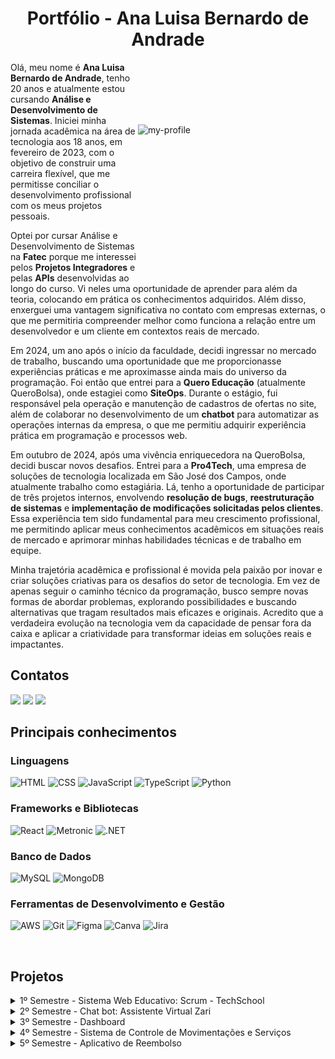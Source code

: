 <h1 align="center">Portfólio - Ana Luisa Bernardo de Andrade</h1>

<img align="right" src="https://github.com/user-attachments/assets/fdd254f9-5648-4936-8f5d-6077a683097d" alt="my-profile" width="300" height="250" style="margin-top: 100px;"/>

Olá, meu nome é **Ana Luisa Bernardo de Andrade**, tenho 20 anos e atualmente estou cursando **Análise e Desenvolvimento de Sistemas**. Iniciei minha jornada acadêmica na área de tecnologia aos 18 anos, em fevereiro de 2023, com o objetivo de construir uma carreira flexível, que me permitisse conciliar o desenvolvimento profissional com os meus projetos pessoais.

Optei por cursar Análise e Desenvolvimento de Sistemas na **Fatec** porque me interessei pelos **Projetos Integradores** e pelas **APIs** desenvolvidas ao longo do curso. Vi neles uma oportunidade de aprender para além da teoria, colocando em prática os conhecimentos adquiridos. Além disso, enxerguei uma vantagem significativa no contato com empresas externas, o que me permitiria compreender melhor como funciona a relação entre um desenvolvedor e um cliente em contextos reais de mercado.

Em 2024, um ano após o início da faculdade, decidi ingressar no mercado de trabalho, buscando uma oportunidade que me proporcionasse experiências práticas e me aproximasse ainda mais do universo da programação. Foi então que entrei para a **Quero Educação** (atualmente QueroBolsa), onde estagiei como **SiteOps**. Durante o estágio, fui responsável pela operação e manutenção de cadastros de ofertas no site, além de colaborar no desenvolvimento de um **chatbot** para automatizar as operações internas da empresa, o que me permitiu adquirir experiência prática em programação e processos web.

Em outubro de 2024, após uma vivência enriquecedora na QueroBolsa, decidi buscar novos desafios. Entrei para a **Pro4Tech**, uma empresa de soluções de tecnologia localizada em São José dos Campos, onde atualmente trabalho como estagiária. Lá, tenho a oportunidade de participar de três projetos internos, envolvendo **resolução de bugs**, **reestruturação de sistemas** e **implementação de modificações solicitadas pelos clientes**. Essa experiência tem sido fundamental para meu crescimento profissional, me permitindo aplicar meus conhecimentos acadêmicos em situações reais de mercado e aprimorar minhas habilidades técnicas e de trabalho em equipe.

Minha trajetória acadêmica e profissional é movida pela paixão por inovar e criar soluções criativas para os desafios do setor de tecnologia. Em vez de apenas seguir o caminho técnico da programação, busco sempre novas formas de abordar problemas, explorando possibilidades e buscando alternativas que tragam resultados mais eficazes e originais. Acredito que a verdadeira evolução na tecnologia vem da capacidade de pensar fora da caixa e aplicar a criatividade para transformar ideias em soluções reais e impactantes.




## Contatos
<div>
    <a href="mailto:analuisaandrade@gmail.com"><img src="https://img.shields.io/badge/Gmail-D14836?style=for-the-badge&logo=gmail&logoColor=white" target="_blank"></a>
    <a href="https://br.linkedin.com/in/ana-luisa-andrade-4a695526b" target="_blank"><img src="https://img.shields.io/badge/-LinkedIn-%230077B5?style=for-the-badge&logo=linkedin&logoColor=white" target="_blank"></a> 
  <a href = "https://github.com/LuisaAndrade28" target="_blank"><img src="https://img.shields.io/badge/github-%23121011.svg?style=for-the-badge&logo=github&logoColor=white" target="_blank"></a>
</div>

## Principais conhecimentos

### **Linguagens**

![HTML](https://img.shields.io/badge/HTML5-E34F26?style=for-the-badge&logo=html5&logoColor=white)
![CSS](https://img.shields.io/badge/CSS3-1572B6?style=for-the-badge&logo=css3&logoColor=white)
![JavaScript](https://img.shields.io/badge/JavaScript-323330?style=for-the-badge&logo=javascript&logoColor=F7DF1E)
![TypeScript](https://img.shields.io/badge/TypeScript-007ACC?style=for-the-badge&logo=typescript&logoColor=white)
![Python](https://img.shields.io/badge/Python-FFD43B?style=for-the-badge&logo=python&logoColor=blue)

### **Frameworks e Bibliotecas**

![React](https://img.shields.io/badge/React-20232A?style=for-the-badge&logo=react&logoColor=61DAFB)
![Metronic](https://img.shields.io/badge/Metronic-00A9E0?style=for-the-badge&logo=metronic&logoColor=white)
![.NET](https://img.shields.io/badge/.NET-512BD4?style=for-the-badge&logo=.net&logoColor=white)

### **Banco de Dados**

![MySQL](https://img.shields.io/badge/MySQL-005C84?style=for-the-badge&logo=mysql&logoColor=white)
![MongoDB](https://img.shields.io/badge/MongoDB-47A248?style=for-the-badge&logo=mongodb&logoColor=white)

### **Ferramentas de Desenvolvimento e Gestão**

![AWS](https://img.shields.io/badge/AWS-232F3E?style=for-the-badge&logo=amazon-aws&logoColor=white)
![Git](https://img.shields.io/badge/Git-F05032?style=for-the-badge&logo=git&logoColor=white)
![Figma](https://img.shields.io/badge/Figma-F24E1E?style=for-the-badge&logo=figma&logoColor=white)
![Canva](https://img.shields.io/badge/Canva-%2300C4CC.svg?&style=for-the-badge&logo=Canva&logoColor=white)
![Jira](https://img.shields.io/badge/Jira-0052CC?style=for-the-badge&logo=jira&logoColor=white)

<br />





## Projetos


<details>
<summary>1º Semestre - Sistema Web Educativo: Scrum - TechSchool</summary>
</br>

### **Desafio do Projeto**

**Data:** *Fevereiro/2023 - Junho/2023*  
**Professor Responsável:** *Antônio Egydio São Tiago Graça* (FATEC São José dos Campos - SP)

[Para visualizar o projeto, clique aqui.](https://github.com/juliagonzalezmoreira/Projeto-de-API-1-Semestre/tree/main)

Durante o 1º semestre do curso, o projeto teve como objetivo o desenvolvimento de uma plataforma web educativa, projetada para ensinar os conceitos fundamentais da metodologia ágil Scrum. Proposto pelo professor Antônio Egydio, que atuou como cliente final, o desafio visava atender empresas interessadas em adotar o Scrum, oferecendo uma plataforma para ensinar desde os iniciantes até reforçar o conhecimento de profissionais mais experientes.

### **Problema**
A empresa de Egydio São Tiago Graça tem enfrentado dificuldades na implementação da metodologia Scrum com seus colaboradores. Embora muitos conheçam o básico, há uma série de dúvidas persistentes sobre os conceitos fundamentais, enquanto outros sequer têm conhecimento da metodologia. A falta de tempo tem sido um obstáculo, pois muitos funcionários não conseguem dedicar-se à leitura de livros ou ao estudo da metodologia. Além disso, alguns consideram a leitura pouco proveitosa e não demonstram interesse em aprofundar seus conhecimentos sobre o tema.

### **Solução Criada**

A plataforma criada tem como objetivo facilitar o aprendizado do Scrum, oferecendo um curso interativo e completo. Com uma interface intuitiva, os usuários podiam escolher seu próprio caminho de aprendizado ou seguir uma trilha sugerida, dependendo do seu nível de conhecimento. A solução incluiu funcionalidades como testes de avaliação e interação dinâmica, permitindo que os usuários acompanhassem seu progresso enquanto exploravam os conceitos da metodologia ágil.


### **Tecnologias Utilizadas:**

#### **Frontend:**
Criação de interfaces ricas e responsivas, com foco na experiência do usuário.

- <img align="center" alt="HTML" height="30" width="30" src="https://raw.githubusercontent.com/devicons/devicon/master/icons/html5/html5-original.svg"> **HTML5**  
  Estrutura fundamental da plataforma, garantindo a acessibilidade e organização do conteúdo.

- <img align="center" alt="CSS" height="30" width="30" src="https://raw.githubusercontent.com/devicons/devicon/master/icons/css3/css3-original.svg"> **CSS3**  
  Responsável pelo design responsivo e pela estilização das páginas, garantindo que a plataforma se adaptasse a diferentes dispositivos de maneira fluida.

- <img align="center" alt="Bootstrap" height="30" width="30" src="https://cdn.jsdelivr.net/gh/devicons/devicon@latest/icons/bootstrap/bootstrap-original.svg"> **Bootstrap**  
  Framework poderoso para agilizar o processo de criação de layouts modernos e eficientes. Ajudou a implementar componentes como botões, formulários e barras de navegação.

- <img align="center" alt="JavaScript" height="30" width="30" src="https://raw.githubusercontent.com/devicons/devicon/master/icons/javascript/javascript-plain.svg"> **JavaScript**  
  Dava vida à plataforma com funcionalidades interativas. A implementação do modo escuro e a dinâmica de avaliações foram possíveis graças ao uso do JavaScript.

#### **Backend & Controle de Versão:**

- <img align="center" alt="Flask" height="30" width="30" src="https://cdn.jsdelivr.net/gh/devicons/devicon@latest/icons/flask/flask-original.svg"> **Flask**  
  Um microframework ágil para Python, usado para criar a comunicação entre o front-end e o back-end, gerenciando as interações do usuário, como os testes de avaliação.

- <img align="center" alt="Git" height="30" width="30" src="https://cdn.jsdelivr.net/gh/devicons/devicon@latest/icons/git/git-original.svg"> & <img align="center" alt="GitHub" height="30" width="30" src="https://cdn.jsdelivr.net/gh/devicons/devicon@latest/icons/github/github-original.svg"> **Git e GitHub**  
  O controle de versão foi feito integralmente com o Git, e o GitHub foi a plataforma de hospedagem para gerenciar e compartilhar o código. O uso de branches, commits e pull requests garantiu uma colaboração eficiente e sem conflitos entre a equipe de desenvolvimento.

#### **Design & Protótipos:**
A criação visual foi essencial para tornar a experiência de aprendizado mais agradável e intuitiva.

- <img align="center" alt="Figma" height="30" width="30" src="https://cdn.jsdelivr.net/gh/devicons/devicon@latest/icons/figma/figma-original.svg"> **Figma**  
  Utilizado para a criação do protótipo da plataforma, o Figma foi essencial para validar os conceitos visuais e garantir que a interface fosse intuitiva e atendesse às expectativas do cliente.

### **Minhas Contribuições**

Como parte da equipe de desenvolvimento, minha atuação se concentrou principalmente no design e na implementação da **tela inicial (home)**. O desafio era criar uma interface limpa e eficiente, que ajudasse o usuário a navegar pelo conteúdo do curso de forma intuitiva.

- Desenvolvi a estrutura dos **cards interativos**, que apresentam os módulos de conteúdo, e implementei as **funções de navegação** que permitiam ao usuário avançar pelo conteúdo de maneira livre ou seguir a trilha predefinida.
- Participei também da **revisão de conteúdo**, criando e ajustando a redação de textos informativos sobre o Scrum, garantindo clareza e precisão para o público-alvo.
- Para garantir a **acessibilidade e usabilidade**, utilizei **CSS** e **JavaScript** para ajustar o design da plataforma, incluindo a implementação do modo escuro, uma funcionalidade que trouxe uma experiência personalizada para os usuários.


### **Hard Skills**

- **Java**  
  **Nível de proficiência:** Uso com autonomia

- **HTML5**  
  **Nível de proficiência:** Uso com autonomia

- **CSS3**  
  **Nível de proficiência:** Uso com autonomia

- **Bootstrap**  
  **Nível de proficiência:** Uso com ajuda

- **JavaScript**  
  **Nível de proficiência:** Uso com autonomia

- **Flask**  
  **Nível de proficiência:** Uso com ajuda

- **Eclipse**  
  **Nível de proficiência:** Uso com autonomia

- **Gradle**  
  **Nível de proficiência:** Uso com ajuda

- **MySQL**  
  **Nível de proficiência:** Uso com autonomia

- **Git**  
  **Nível de proficiência:** Uso com autonomia

- **GitHub**  
  **Nível de proficiência:** Uso com autonomia

- **Figma**  
  **Nível de proficiência:** Consigo ensinar


### **Soft Skills**

1. **Trabalho em Equipe:**  
   Durante a primeira sprint, atuei em conjunto com mais dois desenvolvedores para redigir os textos que seriam exibidos no site, utilizando como referência livros que abordam a metodologia Scrum. Essa colaboração foi essencial para alinhar o conteúdo técnico à proposta visual da plataforma.

2. **Comunicação Eficaz:**  
   Utilizei minha capacidade de comunicação para propor a inclusão de flash cards interativos na página inicial do site. Na reunião de encerramento da segunda sprint, apresentei um protótipo funcional da ideia que desenvolvi de forma independente, defendendo sua implementação diante da equipe com argumentos claros e objetivos, o que contribuiu para a aceitação da proposta.

3. **Gestão de Tempo:**  
   Aproveitei momentos ociosos entre as aulas durante a segunda sprint para avançar no desenvolvimento dos flash cards, o que otimizou o tempo de produção e agregou valor à experiência do usuário. Essa iniciativa ajudou a manter o projeto dentro do cronograma sem sobrecarregar as sprints seguintes.



### **Vídeo do Projeto**


https://github.com/user-attachments/assets/6f172dbf-3ba6-46db-80cb-cb001684c55a

</details>


<details>
<summary>2º Semestre - Chat bot: Assistente Virtual Zari </summary>
</br>

### **Desafio do Projeto**

**Data:** *Agosto/2023 - Novembro/2023*  
**Professor Responsável:** *Giuliano Araujo Bertoti* (FATEC São José dos Campos - SP)

[Para visualizar o projeto, clique aqui.](https://github.com/Equipe-Meta-Code/Zari-documentation)

Durante o 2º semestre do curso, o projeto teve como objetivo o desenvolvimento de uma assistente virtual de leitura de documentos, projetada para otimizar a busca por informações em textos extensos. Proposto pelo professor Giuliano Araujo Bertoti, que atuou como cliente interno, o desafio consistia em criar uma solução capaz de auxiliar usuários na leitura e compreensão de grandes volumes de documentos, respondendo perguntas específicas de forma rápida e eficiente.

### **Problema**
Muitos usuários enfrentavam dificuldades ao precisar consultar documentos extensos para encontrar informações pontuais. O processo de leitura e busca manual tornava-se demorado, levando muitos a desistirem da tarefa ou gastarem um tempo excessivo para localizar as informações desejadas. Essa ineficiência impactava diretamente a produtividade e dificultava o desenvolvimento de atividades que dependiam dessas informações.

### **Solução Criada**

A solução proposta foi o desenvolvimento da assistente virtual de leitura de documentos, chamada Zari. A Zari é capaz de receber documentos enviados pelos usuários, analisar seu conteúdo e responder perguntas relacionadas de forma precisa e rápida. Com isso, a ferramenta reduz significativamente o tempo gasto na leitura e procura por dados, oferecendo uma experiência mais eficiente e produtiva para quem precisa lidar com grandes volumes de informação.



### **Tecnologias Utilizadas:**

#### **Frontend:**
Criação de interfaces ricas e responsivas, com foco na experiência do usuário.

- <img align="center" alt="Java" height="30" width="30" src="https://cdn.jsdelivr.net/gh/devicons/devicon@latest/icons/java/java-original.svg"> **Java**  
  A interface do chatbot foi desenvolvida inteiramente em Java, proporcionando uma aplicação robusta e com bom desempenho. A escolha da linguagem permitiu a construção de uma interface gráfica interativa, facilitando a comunicação com o usuário e a exibição das respostas.

#### **Backend & Controle de Versão:**

- <img align="center" alt="Java" height="30" width="30" src="https://cdn.jsdelivr.net/gh/devicons/devicon@latest/icons/java/java-original.svg"> **Java**  
  Utilizado também no backend para processar documentos extensos e gerar respostas precisas com base nas perguntas dos usuários. A aplicação foi estruturada para garantir performance e modularidade.

- <img align="center" alt="Eclipse" height="30" width="30" src="https://cdn.jsdelivr.net/gh/devicons/devicon@latest/icons/eclipse/eclipse-original.svg"> **Eclipse**  
  Ambiente de desenvolvimento utilizado para programar e testar a aplicação, com suporte completo ao ecossistema Java e ferramentas de depuração eficientes.

- **Gradle**  
  Ferramenta de automação usada para gerenciar as dependências e compilar o projeto de forma rápida e organizada.

- **MySQL**  
  Banco de dados responsável por armazenar os documentos processados e as interações realizadas com o chatbot, garantindo persistência e integridade dos dados.

- <img align="center" alt="Git" height="30" width="30" src="https://cdn.jsdelivr.net/gh/devicons/devicon@latest/icons/git/git-original.svg"> & <img align="center" alt="GitHub" height="30" width="30" src="https://cdn.jsdelivr.net/gh/devicons/devicon@latest/icons/github/github-original.svg"> **Git e GitHub**  
  O controle de versão foi feito com o Git, enquanto o GitHub foi utilizado para hospedagem e colaboração. O uso de branches e pull requests garantiu uma organização eficaz do código.

#### **Design & Protótipos:**
A criação visual foi essencial para tornar a experiência de interação com o chatbot clara e intuitiva.

- <img align="center" alt="Figma" height="30" width="30" src="https://cdn.jsdelivr.net/gh/devicons/devicon@latest/icons/figma/figma-original.svg"> **Figma**  
  Utilizado para a criação dos protótipos da interface, possibilitando validar antecipadamente a usabilidade e a organização visual

### **Minhas Contribuições**

Atuei na equipe de desenvolvimento. Minha atuação no projeto se concentrou em garantir a clareza e funcionalidade do chatbot, desde a documentação inicial até a otimização das respostas geradas pela aplicação.

- Colaborei na elaboração da **documentação do Mínimo Produto Viável (MPV)**, descrevendo as funcionalidades essenciais do sistema, os fluxos de interação e os critérios para validação das entregas.
- Fui responsável pela **implementação da interface gráfica** utilizando **Java**, projetando um layout claro e organizado que facilitasse a inserção dos documentos e a exibição das respostas geradas pelo chatbot.
- Atuei na **otimização das respostas do chatbot**, ajustando a forma como o conteúdo era processado para garantir maior clareza, precisão e relevância nas respostas fornecidas aos usuários.
- Trabalhei na **implementação da leitura de diferentes tipos de arquivos**, incluindo **PDF e documentos do Word**, ampliando a versatilidade da aplicação e sua capacidade de compreender e responder a conteúdos provenientes de múltiplos formatos.

### **Hard Skills**

- Java  
  **Nível de proficiência:** uso com autonomia

- Eclipse  
  **Nível de proficiência:** Uso com autonomia

- Gradle  
  **Nível de proficiência:** Uso com ajuda

- MySQL  
  **Nível de proficiência:** Uso com autonomia

- Git  
  **Nível de proficiência:** Uso com autonomia

- GitHub  
  **Nível de proficiência:** Uso com autonomia

- Figma  
  **Nível de proficiência:** Consigo ensinar
### **Soft Skills**

1. **Flexibilidade e Resiliência:** Enfrentei desafios ao lidar com Java em uma tarefa de múltiplas leituras de arquivos distintos. Apesar do atraso na entrega, comuniquei o PO prontamente e mantive o comprometimento com o projeto. Utilizei meu tempo ocioso para me aprofundar nas pesquisas e encontrar uma solução eficaz por meio de bibliotecas especializadas, demonstrando capacidade de adaptação e superação diante de dificuldades técnicas.

2. **Proatividade:** Percebi que as respostas fornecidas pela inteligência artificial estavam aquém das expectativas do projeto. Propus, assumi e executei uma atividade focada na melhoria desse aspecto, com o objetivo de elevar a qualidade da experiência do usuário ao interagir com a aplicação.

### **Vídeo do Projeto**

https://github.com/user-attachments/assets/ddcc2065-4ba3-45ea-ba1f-fc51d161317e



</details>

<details>
<summary>3º Semestre - Dashboard</summary>
</br>

### **Desafio do Projeto**

**Data:** *Agosto/2023 - Novembro/2023*  
**Clente Externo:** *Pro4Tech*

[Para visualizar o projeto, clique aqui.](https://github.com/Equipe-Meta-Code/Dashboard-Pro4Tech)

Durante o 3º semestre do curso, o projeto teve como objetivo o desenvolvimento de um dashboard interativo para análise de dados de vendas e clientes. Proposto pela empresa Pro4Tech, que atuou como cliente externo, o desafio consistia em criar uma ferramenta capaz de transformar grandes volumes de dados estruturados em informações visuais claras e acessíveis. A Pro4Tech é uma empresa especializada em transformação digital, comprometida em capacitar negócios para o sucesso na era digital, unindo tecnologias emergentes como inteligência artificial, análise de dados, IoT e computação em nuvem a estratégias personalizadas.

### **Problema**
Apesar de a Pro4Tech possuir dados bem organizados em planilhas do Excel, o volume massivo de informações dificultava a análise eficaz de vendas, movimentações comerciais e progressos da empresa. A leitura manual das planilhas exigia tempo e atenção, tornando o processo de tomada de decisões mais lento e menos prático, especialmente em cenários onde uma visualização rápida e clara dos dados era essencial.

### **Solução Criada**

A solução desenvolvida foi um dashboard com interface intuitiva, moderna e de fácil utilização. A ferramenta permite o envio de planilhas, realiza a leitura automática dos dados e os apresenta por meio de gráficos interativos, tabelas e listagens filtráveis. Os filtros personalizados possibilitam ao usuário refinar sua análise com base em critérios específicos, facilitando o acompanhamento das vendas, o monitoramento das movimentações comerciais e a geração de insights importantes para a tomada de decisões estratégicas



### **Tecnologias Utilizadas:**

#### **Frontend:**
Criação de interfaces ricas e responsivas, com foco na experiência do usuário.

- <img align="center" alt="React" height="30" width="30" src="https://cdn.jsdelivr.net/gh/devicons/devicon@latest/icons/react/react-original.svg"> **React**  
  Utilizado para desenvolver uma interface dinâmica e reativa, oferecendo uma navegação fluida e uma experiência de usuário moderna. Sua integração com outras bibliotecas e frameworks permitiu a construção de componentes reutilizáveis e eficientes.

- <img align="center" alt="TypeScript" height="30" width="30" src="https://cdn.jsdelivr.net/gh/devicons/devicon@latest/icons/typescript/typescript-original.svg"> **TypeScript**  
  Usado para adicionar tipagem estática ao JavaScript, aumentando a segurança do código e facilitando a manutenção e escalabilidade da aplicação.

- <img align="center" alt="JavaScript" height="30" width="30" src="https://cdn.jsdelivr.net/gh/devicons/devicon@latest/icons/javascript/javascript-original.svg"> **JavaScript**  
  Linguagem base do frontend, utilizada para manipulação da DOM, requisições assíncronas e funcionalidades interativas da interface.

#### **Backend & Controle de Versão:**

- <img align="center" alt="Node.js" height="30" width="30" src="https://cdn.jsdelivr.net/gh/devicons/devicon@latest/icons/nodejs/nodejs-original.svg"> **Node.js**  
  Responsável pela lógica do lado do servidor, processamento de dados e integração com banco de dados. Sua arquitetura não bloqueante contribui para uma performance otimizada.

- **MySQL**  
  Banco de dados utilizado para armazenar informações essenciais da aplicação, como dados de usuários, conteúdos processados e registros de interações, garantindo persistência e integridade.

- <img align="center" alt="Git" height="30" width="30" src="https://cdn.jsdelivr.net/gh/devicons/devicon@latest/icons/git/git-original.svg"> & <img align="center" alt="GitHub" height="30" width="30" src="https://cdn.jsdelivr.net/gh/devicons/devicon@latest/icons/github/github-original.svg"> **Git e GitHub**  
  O controle de versão foi realizado com o Git, enquanto o GitHub foi utilizado como repositório remoto para hospedagem e colaboração eficiente entre os desenvolvedores.

#### **Design & Gestão:**
A parte visual e o gerenciamento foram fundamentais para garantir uma boa usabilidade e organização do projeto.

- <img align="center" alt="Figma" height="30" width="30" src="https://cdn.jsdelivr.net/gh/devicons/devicon@latest/icons/figma/figma-original.svg"> **Figma**  
  Ferramenta usada para criação dos protótipos visuais, permitindo testes de usabilidade e validação da interface antes da implementação.

- <img align="center" alt="Trello" height="30" width="30" src="https://cdn.jsdelivr.net/gh/devicons/devicon@latest/icons/trello/trello-plain.svg"> **Trello**  
  Utilizado para o gerenciamento de tarefas, organização das sprints e acompanhamento do progresso do projeto de forma visual e colaborativa.

- <img align="center" alt="Microsoft" height="30" width="30" src="https://cdn.jsdelivr.net/gh/devicons/devicon@latest/icons/windows8/windows8-original.svg"> **Microsoft**  
  Ferramentas como o Microsoft Teams e o pacote Office foram usadas para comunicação, documentação e suporte à colaboração remota entre os integrantes do time.

- <img align="center" alt="Slack" height="30" width="30" src="https://cdn.jsdelivr.net/gh/devicons/devicon@latest/icons/slack/slack-original.svg"> **Slack**  
  Plataforma de comunicação utilizada pela equipe para troca rápida de informações, integração com o Trello e acompanhamento em tempo real das atualizações.

### **Minhas Contribuições**

Minha atuação no projeto teve foco na organização, entrega de valor contínua e desenvolvimento de funcionalidades essenciais, alinhadas diretamente com as necessidades do cliente.

- Atuei como **Product Owner**, sendo o principal ponto de contato entre o time de desenvolvimento e o cliente, garantindo que as entregas estivessem alinhadas com os objetivos do negócio.
- Fui responsável pela **documentação completa do projeto**, detalhando os requisitos, funcionalidades, fluxos e critérios de aceite, além de registrar as decisões tomadas ao longo do desenvolvimento.
- Estruturei e gerenciei as **sprints e o backlog do produto**, priorizando as tarefas com base nas demandas do cliente e nas metas do time, utilizando práticas ágeis para manter a organização e eficiência do time.
- Contribuí na **prototipação da interface do sistema**, garantindo uma experiência intuitiva e funcional para os usuários finais.
- Desenvolvi a funcionalidade de **cálculo de bonificação para o colaborador**, com base em um banco de porcentagens configuráveis, automatizando o processo e reduzindo erros manuais.
- Corrigi falhas relacionadas à **inserção de dados no banco de dados**, assegurando a integridade e consistência das informações armazenadas.
- Implementei o **cálculo automático de ganhos** com base nas porcentagens configuradas, otimizando a performance do sistema e facilitando a análise de resultados.
- Desenvolvi a **tipagem automática de vendas**, categorizando os dados de forma dinâmica para facilitar o tratamento e a análise posterior.
- Organizei e mantive a **estrutura do repositório no GitHub**, garantindo versionamento claro, controle de branches e boa comunicação entre os membros da equipe.
  
### **Hard Skills**

- React  
  **Nível de proficiência:** Uso com autonomia

- TypeScript  
  **Nível de proficiência:** Uso com autonomia

- JavaScript  
  **Nível de proficiência:** Uso com autonomia

- Node.js  
  **Nível de proficiência:** Uso com autonomia

- MySQL  
  **Nível de proficiência:** Uso com autonomia

- Git  
  **Nível de proficiência:** Uso com autonomia

- GitHub  
  **Nível de proficiência:** Uso com autonomia

- Figma  
  **Nível de proficiência:** Consigo ensinar

- Trello  
  **Nível de proficiência:** Uso com autonomia

- Microsoft Teams / Office  
  **Nível de proficiência:** Uso com autonomia

- Slack  
  **Nível de proficiência:** Uso com autonomia

### **Soft Skills**

1. **Comunicação:** Atuei de forma ativa durante a reunião de sprint planning da primeira sprint, ouvindo atentamente as dúvidas e ideias dos colegas, além de considerar cuidadosamente as necessidades e requisitos do cliente, afim de elaborar um documento com as dúvidas mais importantes entre o time de desenvolvimento e saná-las diretamente com o cliente durante a semana. Mantive esse comprometimento comunicativo ao longo de todo o projeto — nas reuniões de retrospectiva, utilizei o espaço para promover alinhamento.

2. **Criatividade:** Propus uma abordagem diferenciada na organização do backlog e no planejamento das entregas: priorizamos a conclusão das funcionalidades básicas do backend já nas primeiras sprints. Essa decisão estratégica visou antecipar os principais desafios técnicos, abrindo espaço, posteriormente, para ajustes e melhorias com mais tranquilidade.

3. **Assertividade:** Durante a sprint planning da primeira sprint, expus de maneira clara e objetiva a proposta de estruturação do backlog, reforçando as demandas essenciais do cliente. Essa iniciativa contribuiu diretamente para uma organização mais eficiente do fluxo de trabalho, facilitando o desenvolvimento nas fases seguintes e reduzindo a pressão sobre o time nas últimas entregas.


### **Vídeo do Projeto**

https://github.com/user-attachments/assets/6c9a2876-a305-4019-8054-4c8afc58a16b


</details>


<details> <summary>4º Semestre - Sistema de Controle de Movimentações e Serviços</summary> </br>
    
### Desafio do Projeto

**Data:** *Agosto/2023 - Novembro/2023*  
**Clente Externo:** *JJM LOG* 

[Para visualizar o projeto, clique aqui.](https://github.com/Equipe-Meta-Code/WE-COLEB-JJM-Log)

No 4º semestre do curso, o projeto teve como objetivo o desenvolvimento de um sistema de controle e comunicação para a JJM LOG, uma empresa especializada em Armazéns Gerais, Transporte e Logística Integrada, com mais de 25 anos de experiência no mercado. O desafio consistia em criar uma solução que permitisse aos entregadores registrarem dados de suas entregas, incluindo informações sobre os pacotes, quilometragem percorrida e consumo de combustível, além de fornecer um dashboard com gráficos administrativos filtráveis por data. Também deveria ser possível realizar o cadastro de clientes e solicitações de serviço, bem como criar uma área exclusiva para colaboradores, onde seria possível fazer o upload de atestados e outros documentos a serem visualizados pela equipe de RH.
    
### Problema
A JJM LOG enfrentava dificuldades em gerenciar suas movimentações e serviços de forma eficiente. A comunicação entre os entregadores e a administração não era integrada, o que gerava falhas no controle de entregas, consumo de recursos e informações gerenciais. A empresa necessitava de um sistema que otimizasse esses processos, aumentasse a transparência e garantisse uma comunicação mais eficaz entre os envolvidos nas operações logísticas.

### Solução Criada
A solução desenvolvida foi um sistema completo de controle e comunicação integrado. A plataforma permite que os entregadores registrem as entregas realizadas, com informações detalhadas sobre os pacotes e dados logísticos, como quilometragem e consumo de gasolina. Além disso, foi criado um dashboard administrativo que apresenta gráficos e relatórios filtráveis por data, facilitando a análise das operações logísticas e o controle dos recursos utilizados. A ferramenta também possibilita o cadastro de novos clientes e solicitações de serviços, além de oferecer uma área para colaboradores, onde eles podem fazer o upload de documentos como atestados médicos, para visualização pela equipe de RH.

### **Tecnologias Utilizadas:**

#### **Frontend:**
Criação de interfaces ricas e responsivas, com foco na experiência do usuário.

- <img align="center" alt="React" height="30" width="30" src="https://cdn.jsdelivr.net/gh/devicons/devicon@latest/icons/react/react-original.svg"> **React**  
  Utilizado para o desenvolvimento da interface do usuário, proporcionando uma experiência moderna, rápida e modular através da criação de componentes reutilizáveis.

- <img align="center" alt="TypeScript" height="30" width="30" src="https://cdn.jsdelivr.net/gh/devicons/devicon@latest/icons/typescript/typescript-original.svg"> **TypeScript**  
  Adiciona tipagem estática ao JavaScript, oferecendo maior segurança e produtividade no desenvolvimento frontend.

- <img align="center" alt="JavaScript" height="30" width="30" src="https://cdn.jsdelivr.net/gh/devicons/devicon@latest/icons/javascript/javascript-original.svg"> **JavaScript**  
  Linguagem fundamental para a construção da lógica de interação na interface, garantindo dinamismo e interatividade.

#### **Backend & Banco de Dados:**

- <img align="center" alt="Node.js" height="30" width="30" src="https://cdn.jsdelivr.net/gh/devicons/devicon@latest/icons/nodejs/nodejs-original.svg"> **Node.js**  
  Empregado para o desenvolvimento do backend da aplicação, permitindo escalabilidade, velocidade e facilidade de integração com APIs e bancos de dados.

- **MySQL**  
  Banco de dados relacional utilizado para armazenar e gerenciar de forma segura as informações processadas pela aplicação.

- <img align="center" alt="Git" height="30" width="30" src="https://cdn.jsdelivr.net/gh/devicons/devicon@latest/icons/git/git-original.svg"> & <img align="center" alt="GitHub" height="30" width="30" src="https://cdn.jsdelivr.net/gh/devicons/devicon@latest/icons/github/github-original.svg"> **Git e GitHub**  
  Git foi utilizado para controle de versão do código, enquanto o GitHub serviu como plataforma de hospedagem e colaboração, possibilitando organização por branches, revisão por pull requests e rastreamento de alterações.

#### **Design & Gestão:**
Ferramentas essenciais para o planejamento visual da aplicação e organização do fluxo de trabalho da equipe.

- <img align="center" alt="Figma" height="30" width="30" src="https://cdn.jsdelivr.net/gh/devicons/devicon@latest/icons/figma/figma-original.svg"> **Figma**  
  Utilizado para a criação dos protótipos da interface, facilitando a validação visual e a experiência do usuário antes da implementação.

- <img align="center" alt="Trello" height="30" width="30" src="https://cdn.jsdelivr.net/gh/devicons/devicon@latest/icons/trello/trello-plain.svg"> **Trello**  
  Ferramenta usada para organizar as tarefas e acompanhar o progresso do projeto, promovendo uma gestão eficiente e colaborativa.

- <img align="center" alt="Microsoft" height="30" width="30" src="https://cdn.jsdelivr.net/gh/devicons/devicon@latest/icons/windows8/windows8-original.svg"> **Microsoft**  
  Utilizado para suporte à colaboração e produtividade, incluindo ferramentas como Microsoft Teams e Office para comunicação e documentação do projeto.

### **Minhas Contribuições**

No projeto, atuei na equipe de desenvolvimento, com foco no frontend. Minhas entregas estiveram diretamente ligadas à criação de interfaces funcionais, além de contribuir com o planejamento visual do sistema.

- Fui responsável pela implementação das telas de **cadastro e login**, desenvolvendo componentes reutilizáveis e responsivos. Integrei essas interfaces com as APIs de autenticação, garantindo **fluxos seguros e eficientes de entrada no sistema**.
- Atuei no desenvolvimento da **página de fluxo de entregas**, estruturando as etapas do processo de forma visualmente clara, com uso de elementos interativos que facilitam o acompanhamento por parte do usuário.
- Contribuí ativamente na **prototipação da interface do sistema**, trabalhando em conjunto com o time de design para validar a usabilidade e consistência visual antes da implementação.
- Colaborei com a equipe na **identificação de melhorias visuais e de experiência do usuário**, propondo ajustes nos fluxos e componentes para otimizar a navegação e reduzir atritos durante o uso da aplicação.

### **Hard Skills**

- React  
  **Nível de proficiência:** Uso com autonomia

- TypeScript  
  **Nível de proficiência:** Uso com autonomia

- JavaScript  
  **Nível de proficiência:** Uso com autonomia

- Node.js  
  **Nível de proficiência:** Uso com autonomia

- MySQL  
  **Nível de proficiência:** Uso com autonomia

- Git  
  **Nível de proficiência:** Uso com autonomia

- GitHub  
  **Nível de proficiência:** Uso com autonomia

- Figma  
  **Nível de proficiência:** Consigo ensinar

- Trello  
  **Nível de proficiência:** Uso com autonomia

- Microsoft Teams / Office  
  **Nível de proficiência:** Uso com autonomia

### **Soft Skills**

1. **Resiliência:** Após a apresentação da proposta do projeto, a comunicação com o cliente tornou-se escassa e dificultosa, o que complicou o esclarecimento de dúvidas essenciais para o desenvolvimento da atividade de fluxograma de entregas. Para superar esse desafio, realizei pesquisas extensivas em diversos sites e em empresas do setor de logística, buscando referências e práticas consolidadas em fluxos de entrega de aplicativos conhecidos. Essa iniciativa me permitiu desenvolver um fluxograma alinhado às necessidades do usuário, mesmo com a limitação na comunicação direta.

2. **Trabalho em Equipe:** Colaborei diretamente com um colega no desenvolvimento da tela de fluxo de entregas, unindo esforços para criar soluções criativas e intuitivas. Dessa cooperação, surgiu a ideia de incluir uma área lateral no fluxograma que apresenta dados importantes sobre a entrega, como peso, volume e distância até o destino final, enriquecendo a experiência do usuário e facilitando a compreensão do processo.

### **Vídeo do Projeto**


https://github.com/user-attachments/assets/2bd53224-01e8-4642-b717-eb22a6515ee9


</details>

<details>  <summary>5º Semestre - Aplicativo de Reembolso</summary>  </br> 

### Desafio do Projeto

**Data:** *Agosto/2023 - Novembro/2023*  
**Clente Externo:** *GWS Software* 

[Para visualizar o projeto, clique aqui.](https://github.com/Equipe-Meta-Code/SistemaReembolso-GSW-Software)

Durante o 5º semestre do curso, o projeto teve como objetivo o desenvolvimento de um aplicativo de cadastro de despesas para solicitação de reembolso. Proposto pela GSW Software, empresa especializada em desenvolvimento e implantação de soluções inteligentes em Tecnologia da Informação, o desafio surgiu da necessidade de melhorar a gestão de custos operacionais em projetos empresariais. A GSW atua nas áreas de gestão empresarial, gestão tributária, operações em comércio exterior e CRM, oferecendo soluções tecnológicas integradas para seus clientes.

### Problema
A GSW identificou a dificuldade enfrentada por empresas que possuem múltiplos projetos simultâneos, os quais podem demandar viagens e outros custos por parte dos colaboradores. Sem uma ferramenta centralizada para gerenciar esses gastos, anexar comprovantes e solicitar reembolsos, o processo se torna desorganizado, ineficiente e propenso a falhas. Além disso, era necessário que os supervisores tivessem acesso a um ambiente onde pudessem acompanhar as solicitações e controlar os orçamentos disponíveis para cada projeto.

### Solução Criada
A solução desenvolvida foi um aplicativo intuitivo e de fácil utilização, permitindo aos colaboradores registrar suas despesas e anexar os comprovantes de forma prática. A aplicação oferece uma visualização clara dos orçamentos disponíveis para cada projeto, incluindo seus respectivos limites, e possibilita que os supervisores acompanhem os gastos em tempo real. A ferramenta visa otimizar o processo de solicitação e aprovação de reembolsos, tornando-o mais ágil, transparente e confiável para todos os envolvidos.

### **Tecnologias Utilizadas:**

#### **Frontend & Mobile:**
Desenvolvimento de interfaces modernas, adaptáveis e com foco na experiência do usuário em múltiplas plataformas.

- <img align="center" alt="React" height="30" width="30" src="https://cdn.jsdelivr.net/gh/devicons/devicon@latest/icons/react/react-original.svg"> **React**  
  Utilizado na criação de interfaces web dinâmicas e reutilizáveis, oferecendo uma experiência de usuário fluida e interativa.

- <img align="center" alt="React Native" height="30" width="30" src="https://cdn.jsdelivr.net/gh/devicons/devicon@latest/icons/react/react-original.svg"> **React Native**  
  Empregado no desenvolvimento de aplicativos móveis nativos com código compartilhado entre Android e iOS, otimizando o tempo de produção.

- **Expo**  
  Plataforma usada para acelerar o desenvolvimento e testes de aplicativos em React Native, simplificando o processo de build e deploy.

- <img align="center" alt="Android" height="30" width="30" src="https://cdn.jsdelivr.net/gh/devicons/devicon@latest/icons/android/android-original.svg"> **Android**  
  Plataforma de destino para os aplicativos desenvolvidos, garantindo compatibilidade com a maioria dos dispositivos móveis no mercado.

- <img align="center" alt="Android Studio" height="30" width="30" src="https://cdn.jsdelivr.net/gh/devicons/devicon@latest/icons/androidstudio/androidstudio-original.svg"> **Android Studio**  
  Ambiente de desenvolvimento integrado (IDE) usado para testes, builds e depuração dos aplicativos Android criados com React Native.

- <img align="center" alt="TypeScript" height="30" width="30" src="https://cdn.jsdelivr.net/gh/devicons/devicon@latest/icons/typescript/typescript-original.svg"> **TypeScript**  
  Linguagem utilizada para garantir maior robustez no código, com tipagem estática e suporte avançado para refatoração.

- <img align="center" alt="JavaScript" height="30" width="30" src="https://cdn.jsdelivr.net/gh/devicons/devicon@latest/icons/javascript/javascript-original.svg"> **JavaScript**  
  Base para o desenvolvimento das aplicações, garantindo flexibilidade e compatibilidade com os principais frameworks.

#### **Backend & Banco de Dados:**

- <img align="center" alt="Node.js" height="30" width="30" src="https://cdn.jsdelivr.net/gh/devicons/devicon@latest/icons/nodejs/nodejs-original.svg"> **Node.js**  
  Utilizado no backend para construção de APIs rápidas e escaláveis, com suporte a múltiplas conexões e integrações.

- <img align="center" alt="MongoDB" height="30" width="30" src="https://cdn.jsdelivr.net/gh/devicons/devicon@latest/icons/mongodb/mongodb-original.svg"> **MongoDB**  
  Banco de dados NoSQL utilizado para armazenamento flexível e escalável de dados não estruturados.

- <img align="center" alt="MySQL" height="30" width="30" src="https://cdn.jsdelivr.net/gh/devicons/devicon@latest/icons/mysql/mysql-original.svg"> **MySQL**  
  Banco de dados relacional utilizado para persistência estruturada das informações da aplicação, com foco em integridade e desempenho.

#### **Design, Gestão & Colaboração:**

- <img align="center" alt="Figma" height="30" width="30" src="https://cdn.jsdelivr.net/gh/devicons/devicon@latest/icons/figma/figma-original.svg"> **Figma**  
  Ferramenta usada para prototipação e criação da interface, permitindo validar conceitos visuais e melhorar a usabilidade.

- <img align="center" alt="Jira" height="30" width="30" src="https://cdn.jsdelivr.net/gh/devicons/devicon@latest/icons/jira/jira-original.svg"> **JIRA**  
  Utilizado para planejamento ágil, acompanhamento de tarefas, sprints e colaboração entre equipes de desenvolvimento.

- <img align="center" alt="Fork" height="30" width="30" src="https://cdn.jsdelivr.net/gh/devicons/devicon@latest/icons/git/git-original.svg"> **FORK (Git)**  
  Ferramenta baseada em Git usada para gerenciamento de repositórios, revisão de código e controle de versão colaborativo.

  ### **Minhas Contribuições**

Atuei na equipe de desenvolvimento, com foco tanto na prototipação quanto na implementação do frontend. Minhas entregas abrangeram desde a experiência visual até funcionalidades essenciais de acesso e gerenciamento.

- Fui responsável por **toda a prototipação do aplicativo**, prezando por uma **navegação fluida e intuitiva**, sempre alinhada às necessidades do cliente e aos padrões de usabilidade.
- Desenvolvi o **frontend das telas de login e cadastro do aplicativo**, garantindo acessibilidade, responsividade e integração com os serviços de autenticação.
- Modelei e prototipei o **sistema web de gerenciamento e aprovação de custos**, oferecendo uma estrutura clara e funcional para os administradores da plataforma.
- Implementei o **frontend da tela de cadastro de projetos**, componetizando os elementos da interface para facilitar a reutilização e manutenção do código.
- Realizei a **padronização de cores e estilos** em todo o aplicativo, assegurando uma identidade visual consistente.
- **Componetizei o app** para tornar o desenvolvimento mais escalável e organizado, facilitando futuras manutenções e expansões.
- Corrigi um bug recorrente relacionado às datas, realizando a **padronização do formato de data para o português**, o que evitou falhas na exibição de informações.
- Criei a **tela de manual do usuário**, auxiliando os novos usuários na adaptação e no uso correto das funcionalidades da aplicação.
- Desenvolvi as **telas de introdução e onboarding do app**, oferecendo uma experiência inicial guiada e clara sobre os principais recursos.
- Implementei todo o fluxo de **recuperação de senha**, incluindo:
  - Tela de envio de e-mail de recuperação
  - Tela de confirmação de código
  - Tela de atualização de nova senha  
  Esse processo garantiu **segurança e autonomia para os usuários** em casos de perda de acesso.

### **Hard Skills**

- React  
  **Nível de proficiência:** Uso com autonomia

- React Native  
  **Nível de proficiência:** Uso com autonomia

- Expo  
  **Nível de proficiência:** Uso com autonomia

- Android  
  **Nível de proficiência:** Uso com autonomia

- Android Studio  
  **Nível de proficiência:** Uso com ajuda

- TypeScript  
  **Nível de proficiência:** Uso com autonomia

- JavaScript  
  **Nível de proficiência:** Uso com autonomia

- Node.js  
  **Nível de proficiência:** Uso com autonomia

- MongoDB  
  **Nível de proficiência:** Uso com ajuda

- MySQL  
  **Nível de proficiência:** Uso com autonomia

- Figma  
  **Nível de proficiência:** Consigo ensinar

- JIRA  
  **Nível de proficiência:** Uso com autonomia

- FORK (Git)  
  **Nível de proficiência:** Uso com autonomia
  
### **Soft Skills**

1. **Solução de Problemas:** Durante a segunda sprint do projeto, identifiquei e corrigi um bug crítico apresentado após a primeira entrega ao cliente. O erro ocorria na tela de "Novos Registros", onde o componente de input de data exibia um calendário com formatações diferentes dependendo do dispositivo, resultando em envio de dados inconsistentes ao backend e, consequentemente, ao banco de dados. Para resolver a incongruência, adaptei a estrutura de leitura da data, implementando uma formatação padronizada no formato brasileiro (dd/mm/yyyy). Com isso, garanti a integridade dos dados armazenados e evitei impactos futuros no fluxo da aplicação.

2. **Criatividade:** Após a análise dos requisitos e entendimento da proposta do cliente, assumi a responsabilidade pela prototipação do projeto. Inovei na organização e navegação do aplicativo, com o objetivo de proporcionar uma experiência fluida e intuitiva ao usuário. Na tela inicial, propus a exibição de uma listagem visual dos projetos em que o colaborador está envolvido, acompanhada de uma barra de consumo que indica o quanto já foi gasto em cada um. Além disso, posicionei funcionalidades principais — como o histórico e o registro de despesas — na barra de navegação inferior, garantindo fácil acesso e usabilidade contínua.

### **Vídeo do Projeto**

https://github.com/user-attachments/assets/1521e9ea-b2da-4411-bdac-98793238f6e5

</details>
